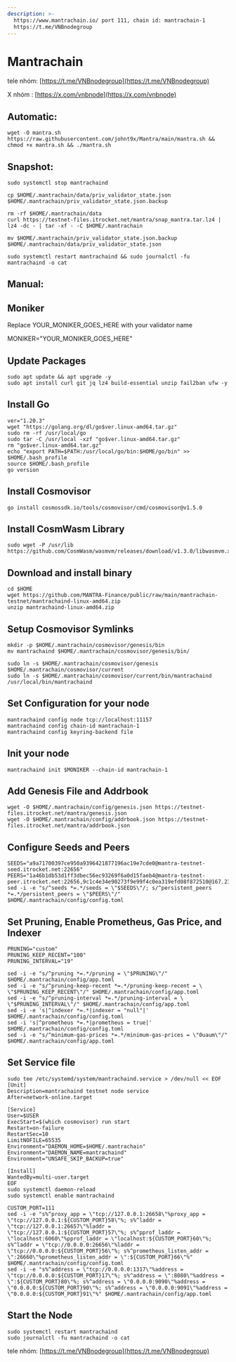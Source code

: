 ```yaml
---
description: >-
  https://www.mantrachain.io/ port 111, chain id: mantrachain-1
  https://t.me/VNBnodegroup
---
```


# Mantrachain

tele nhóm: [https://t.me/VNBnodegroup](https://t.me/VNBnodegroup)

X nhóm : [https://x.com/vnbnode](https://x.com/vnbnode)

## Automatic:

```
wget -O mantra.sh https://raw.githubusercontent.com/johnt9x/Mantra/main/mantra.sh && chmod +x mantra.sh && ./mantra.sh
```

## Snapshot:

```
sudo systemctl stop mantrachaind

cp $HOME/.mantrachain/data/priv_validator_state.json $HOME/.mantrachain/priv_validator_state.json.backup

rm -rf $HOME/.mantrachain/data 
curl https://testnet-files.itrocket.net/mantra/snap_mantra.tar.lz4 | lz4 -dc - | tar -xf - -C $HOME/.mantrachain

mv $HOME/.mantrachain/priv_validator_state.json.backup $HOME/.mantrachain/data/priv_validator_state.json

sudo systemctl restart mantrachaind && sudo journalctl -fu mantrachaind -o cat
```

## Manual:

## Moniker

Replace YOUR\_MONIKER\_GOES\_HERE with your validator name

MONIKER="YOUR\_MONIKER\_GOES\_HERE"

## Update Packages

```
sudo apt update && apt upgrade -y
sudo apt install curl git jq lz4 build-essential unzip fail2ban ufw -y
```

## Install Go

```
ver="1.20.3"
wget "https://golang.org/dl/go$ver.linux-amd64.tar.gz"
sudo rm -rf /usr/local/go
sudo tar -C /usr/local -xzf "go$ver.linux-amd64.tar.gz"
rm "go$ver.linux-amd64.tar.gz"
echo "export PATH=$PATH:/usr/local/go/bin:$HOME/go/bin" >> $HOME/.bash_profile
source $HOME/.bash_profile
go version
```

## Install Cosmovisor

```
go install cosmossdk.io/tools/cosmovisor/cmd/cosmovisor@v1.5.0
```

## Install CosmWasm Library

```
sudo wget -P /usr/lib https://github.com/CosmWasm/wasmvm/releases/download/v1.3.0/libwasmvm.x86_64.so
```

## Download and install binary

```
cd $HOME
wget https://github.com/MANTRA-Finance/public/raw/main/mantrachain-testnet/mantrachaind-linux-amd64.zip
unzip mantrachaind-linux-amd64.zip
```

## Setup Cosmovisor Symlinks

```
mkdir -p $HOME/.mantrachain/cosmovisor/genesis/bin
mv mantrachaind $HOME/.mantrachain/cosmovisor/genesis/bin/
```

```
sudo ln -s $HOME/.mantrachain/cosmovisor/genesis $HOME/.mantrachain/cosmovisor/current
sudo ln -s $HOME/.mantrachain/cosmovisor/current/bin/mantrachaind /usr/local/bin/mantrachaind
```

## Set Configuration for your node

```
mantrachaind config node tcp://localhost:11157
mantrachaind config chain-id mantrachain-1
mantrachaind config keyring-backend file
```

## Init your node

```
mantrachaind init $MONIKER --chain-id mantrachain-1
```

## Add Genesis File and Addrbook

```
wget -O $HOME/.mantrachain/config/genesis.json https://testnet-files.itrocket.net/mantra/genesis.json
wget -O $HOME/.mantrachain/config/addrbook.json https://testnet-files.itrocket.net/mantra/addrbook.json
```

## Configure Seeds and Peers

```
SEEDS="a9a71700397ce950a9396421877196ac19e7cde0@mantra-testnet-seed.itrocket.net:22656"
PEERS="1a46b1db53d1ff3dbec56ec93269f6a0d15faeb4@mantra-testnet-peer.itrocket.net:22656,9c1c4e34e90273f9e99f4c0ea319efd08f872510@167.235.14.83:32656,c533d7ee2037ee6d382f773be04c5bbf27da7a29@34.70.189.2:26656,a435339f38ce3f973739a08afc3c3c7feb862dc5@35.192.223.187:26656,114988f9a053f594ab9592beb79b924430d355ba@34.123.40.240:26656,0e687ef17922361c1aa8927df542482c67fb7571@35.222.198.102:26656,a9a71700397ce950a9396421877196ac19e7cde0@65.108.231.124:22656,a2130910e8f8a04888b9b01a372fa1e74ab50b3a@62.171.130.196:11156"
sed -i -e "s/^seeds *=.*/seeds = \"$SEEDS\"/; s/^persistent_peers *=.*/persistent_peers = \"$PEERS\"/" $HOME/.mantrachain/config/config.toml
```

## Set Pruning, Enable Prometheus, Gas Price, and Indexer

```
PRUNING="custom"
PRUNING_KEEP_RECENT="100"
PRUNING_INTERVAL="19"

sed -i -e "s/^pruning *=.*/pruning = \"$PRUNING\"/" $HOME/.mantrachain/config/app.toml
sed -i -e "s/^pruning-keep-recent *=.*/pruning-keep-recent = \
\"$PRUNING_KEEP_RECENT\"/" $HOME/.mantrachain/config/app.toml
sed -i -e "s/^pruning-interval *=.*/pruning-interval = \
\"$PRUNING_INTERVAL\"/" $HOME/.mantrachain/config/app.toml
sed -i -e 's|^indexer *=.*|indexer = "null"|' $HOME/.mantrachain/config/config.toml
sed -i 's|^prometheus *=.*|prometheus = true|' $HOME/.mantrachain/config/config.toml
sed -i -e "s/^minimum-gas-prices *=.*/minimum-gas-prices = \"0uaum\"/" $HOME/.mantrachain/config/app.toml
```

## Set Service file

```
sudo tee /etc/systemd/system/mantrachaind.service > /dev/null << EOF
[Unit]
Description=mantrachaind testnet node service
After=network-online.target

[Service]
User=$USER
ExecStart=$(which cosmovisor) run start
Restart=on-failure
RestartSec=10
LimitNOFILE=65535
Environment="DAEMON_HOME=$HOME/.mantrachain"
Environment="DAEMON_NAME=mantrachaind"
Environment="UNSAFE_SKIP_BACKUP=true"

[Install]
WantedBy=multi-user.target
EOF
sudo systemctl daemon-reload
sudo systemctl enable mantrachaind
```

```
CUSTOM_PORT=111
sed -i -e "s%^proxy_app = \"tcp://127.0.0.1:26658\"%proxy_app = \"tcp://127.0.0.1:${CUSTOM_PORT}58\"%; s%^laddr = \"tcp://127.0.0.1:26657\"%laddr = \"tcp://127.0.0.1:${CUSTOM_PORT}57\"%; s%^pprof_laddr = \"localhost:6060\"%pprof_laddr = \"localhost:${CUSTOM_PORT}60\"%; s%^laddr = \"tcp://0.0.0.0:26656\"%laddr = \"tcp://0.0.0.0:${CUSTOM_PORT}56\"%; s%^prometheus_listen_addr = \":26660\"%prometheus_listen_addr = \":${CUSTOM_PORT}66\"%" $HOME/.mantrachain/config/config.toml
sed -i -e "s%^address = \"tcp://0.0.0.0:1317\"%address = \"tcp://0.0.0.0:${CUSTOM_PORT}17\"%; s%^address = \":8080\"%address = \":${CUSTOM_PORT}80\"%; s%^address = \"0.0.0.0:9090\"%address = \"0.0.0.0:${CUSTOM_PORT}90\"%; s%^address = \"0.0.0.0:9091\"%address = \"0.0.0.0:${CUSTOM_PORT}91\"%" $HOME/.mantrachain/config/app.toml
```

## Start the Node

```
sudo systemctl restart mantrachaind
sudo journalctl -fu mantrachaind -o cat
```

tele nhóm: [https://t.me/VNBnodegroup](https://t.me/VNBnodegroup)
